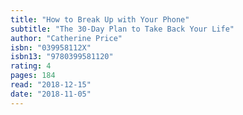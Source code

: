 ```yaml
---
title: "How to Break Up with Your Phone"
subtitle: "The 30-Day Plan to Take Back Your Life"
author: "Catherine Price"
isbn: "039958112X"
isbn13: "9780399581120"
rating: 4
pages: 184
read: "2018-12-15"
date: "2018-11-05"
---
```


